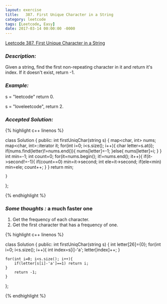 ```yaml
---
layout: exercise
title:   387. First Unique Character in a String 
category: leetcode
tags: [Leetcode, Easy]
date: 2017-03-14 00:00:00 -0000
---
```


[Leetcode  387. First Unique Character in a String ](https://leetcode.com/problems/first-unique-character-in-a-string/)

### *Description:*
 Given a string, find the first non-repeating character in it and return it's index. If it doesn't exist, return -1. 

### *Example:*

s = "leetcode"
return 0.

s = "loveleetcode",
return 2.


### *Accepted Solution:*

{% highlight c++ linenos %}

class Solution {
public:
    int firstUniqChar(string s) {
        map<char, int> nums;
        map<char, int>::iterator it;
        for(int i=0; i<s.size(); i++){
            char letter=s.at(i);
            if(nums.find(letter)!=nums.end()){
                nums[letter]=-1;
            }else{
                nums[letter]=i;
            }
        }
        int min=-1;
        int count=0;
        for(it=nums.begin(); it!=nums.end(); it++){
            if(it->second!=-1){
                if(count==0) min=it->second;
                int ele=it->second;
                if(ele<min) min=ele;
                count++;
            }
        }
        return min;
        
    }
};



{% endhighlight %}

### *Some thoughts :* a much faster one

1. Get the frequency of each character. 
2. Get the first character that has a frequency of one.


{% highlight c++ linenos %}

class Solution {
public:
    int firstUniqChar(string s) {
    int letter[26]={0};
    for(int i=0; i<s.size(); i++){
        int index=s[i]-'a';
        letter[index]++;
    }
    
    
    for(int i=0; i<s.size(); i++){
        if(letter[s[i]-'a']==1) return i;
    }
        return -1;
    }
};


{% endhighlight %}